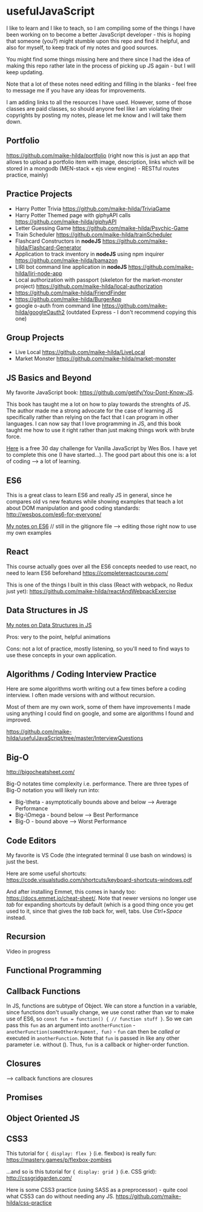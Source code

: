 # usefulJavaScript
I like to learn and I like to teach, so I am compiling some of the things I have been working on to become a better JavaScript developer - this is hoping that someone (you?) might stumble upon this repo and find it helpful, and also for myself, to keep track of my notes and good sources. 

You might find some things missing here and there since I had the idea of making this repo rather late in the process of picking up JS again - but I will keep updating. 

Note that a lot of these notes need editing and filling in the blanks - feel free to message me if you have any ideas for improvements.

I am adding links to all the resources I have used. However, some of those classes are paid classes, so should anyone feel like I am violating their copyrights by posting my notes, please let me know and I will take them down.

## Portfolio
https://github.com/maike-hilda/portfolio (right now this is just an app that allows to upload a portfolio item with image, description, links which will be stored in a mongodb (MEN-stack + ejs view engine) - RESTful routes practice, mainly)

## Practice Projects
* Harry Potter Trivia https://github.com/maike-hilda/TriviaGame
* Harry Potter Themed page with giphyAPI calls https://github.com/maike-hilda/giphyAPI
* Letter Guessing Game https://github.com/maike-hilda/Psychic-Game
* Train Scheduler https://github.com/maike-hilda/trainScheduler
* Flashcard Constructors in **nodeJS** https://github.com/maike-hilda/Flashcard-Generator
* Application to track inventory in **nodeJS** using npm inquirer https://github.com/maike-hilda/bamazon
* LIRI bot command line application in **nodeJS** https://github.com/maike-hilda/liri-node-app
* Local authorization with passport (skeleton for the market-monster project) https://github.com/maike-hilda/local-authorization
* https://github.com/maike-hilda/FriendFinder
* https://github.com/maike-hilda/BurgerApp
* google o-auth from command line https://github.com/maike-hilda/googleOauth2 (outdated Express - I don't recommend copying this one)

## Group Projects
* Live Local https://github.com/maike-hilda/LiveLocal
* Market Monster https://github.com/maike-hilda/market-monster


## JS Basics and Beyond
My favorite JavaScript book: https://github.com/getify/You-Dont-Know-JS.

This book has taught me a lot on how to play towards the strenghts of JS. The author made me a strong advocate for the case of learning JS specifically rather than relying on the fact that I can program in other languages. I can now say that I love programming in JS, and this book taught me how to use it right rather than just making things work with brute force. 

[Here](https://javascript30.com/) is a free 30 day challenge for Vanilla JavaScript by Wes Bos. I have yet to complete this one (I have started...). The good part about this one is: a lot of coding --> a lot of learning.

## ES6
This is a great class to learn ES6 and really JS in general, since he compares old vs new features while showing examples that teach a lot about DOM manipulation and good coding standards: http://wesbos.com/es6-for-everyone/

[My notes on ES6](https://github.com/maike-hilda/usefulJavaScript/blob/master/ES6/ES6_notes.md) // still in the gitignore file --> editing those right now to use my own examples

## React
This course actually goes over all the ES6 concepts needed to use react, no need to learn ES6 beforehand
https://completereactcourse.com/

This is one of the things I built in this class (React with webpack, no Redux just yet): https://github.com/maike-hilda/reactAndWebpackExercise

## Data Structures in JS
[My notes on Data Structures in JS](https://github.com/maike-hilda/usefulJavaScript/blob/master/dataStructures.md)

Pros: very to the point, helpful animations

Cons: not a lot of practice, mostly listening, so you'll need to find ways to use these concepts in your own application. 

## Algorithms / Coding Interview Practice
Here are some algorithms worth writing out a few times before a coding interview. I often made versions with and without recursion.

Most of them are my own work, some of them have improvements I made using anything I could find on google, and some are algorithms I found and improved.

https://github.com/maike-hilda/usefulJavaScript/tree/master/InterviewQuestions

## Big-O 
http://bigocheatsheet.com/

Big-O notates time complexity i.e. performance. There are three types of Big-O notation you will likely run into:

* Big-\theta - asymptotically bounds above and below --> Average Performance
* Big-\Omega - bound below --> Best Performance
* Big-O - bound above --> Worst Performance

## Code Editors
My favorite is VS Code (the integrated terminal (I use bash on windows) is just the best. 

Here are some useful shortcuts: https://code.visualstudio.com/shortcuts/keyboard-shortcuts-windows.pdf

And after installing Emmet, this comes in handy too: https://docs.emmet.io/cheat-sheet/.
Note that newer versions no longer use *tab* for expanding shortcuts by default (which is a good thing once you get used to it, since that gives the *tab* back for, well, tabs. Use *Ctrl+Space* instead.

## Recursion
Video in progress

## Functional Programming

## Callback Functions
In JS, functions are subtype of Object. We can store a function in a variable, since functions don't usually change, we use const rather than var to make use of ES6, so `const fun = function() { // function stuff }`. So we can pass this `fun` as an argument into `anotherFunction` - `anotherFunction(someOtherArgument, fun)` - `fun` can then be *called* or executed in `anotherFunction`. Note that `fun` is passed in like any other parameter i.e. without (). Thus, `fun` is a callback or higher-order function. 

## Closures
--> callback functions are closures

## Promises

## Object Oriented JS

## CSS3
This tutorial for ```{ display: flex }``` (i.e. flexbox) is really fun: https://mastery.games/p/flexbox-zombies

...and so is this tutorial for ```{ display: grid }``` (i.e. CSS grid): http://cssgridgarden.com/

Here is some CSS3 practice (using SASS as a preprocessor) - quite cool what CSS3 can do without needing any JS. https://github.com/maike-hilda/css-practice
